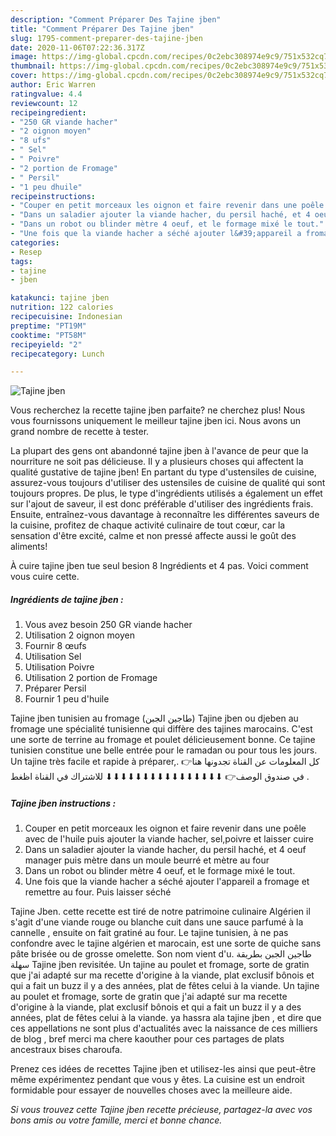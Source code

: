 ```yaml
---
description: "Comment Préparer Des Tajine jben"
title: "Comment Préparer Des Tajine jben"
slug: 1795-comment-preparer-des-tajine-jben
date: 2020-11-06T07:22:36.317Z
image: https://img-global.cpcdn.com/recipes/0c2ebc308974e9c9/751x532cq70/tajine-jben-photo-principale-de-la-recette.jpg
thumbnail: https://img-global.cpcdn.com/recipes/0c2ebc308974e9c9/751x532cq70/tajine-jben-photo-principale-de-la-recette.jpg
cover: https://img-global.cpcdn.com/recipes/0c2ebc308974e9c9/751x532cq70/tajine-jben-photo-principale-de-la-recette.jpg
author: Eric Warren
ratingvalue: 4.4
reviewcount: 12
recipeingredient:
- "250 GR viande hacher"
- "2 oignon moyen"
- "8 ufs"
- " Sel"
- " Poivre"
- "2 portion de Fromage"
- " Persil"
- "1 peu dhuile"
recipeinstructions:
- "Couper en petit morceaux les oignon et faire revenir dans une poêle avec de l&#39;huile puis ajouter la viande hacher, sel,poivre et laisser cuire"
- "Dans un saladier ajouter la viande hacher, du persil haché, et 4 oeuf manager puis mètre dans un moule beurré et mètre au four"
- "Dans un robot ou blinder mètre 4 oeuf, et le formage mixé le tout."
- "Une fois que la viande hacher a séché ajouter l&#39;appareil a fromage et remettre au four. Puis laisser séché"
categories:
- Resep
tags:
- tajine
- jben

katakunci: tajine jben 
nutrition: 122 calories
recipecuisine: Indonesian
preptime: "PT19M"
cooktime: "PT58M"
recipeyield: "2"
recipecategory: Lunch

---
```



![Tajine jben](https://img-global.cpcdn.com/recipes/0c2ebc308974e9c9/751x532cq70/tajine-jben-photo-principale-de-la-recette.jpg)

Vous recherchez la recette tajine jben parfaite? ne cherchez plus! Nous vous fournissons uniquement le meilleur tajine jben ici. Nous avons un grand nombre de recette à tester.

La plupart des gens ont abandonné tajine jben à l'avance de peur que la nourriture ne soit pas délicieuse. Il y a plusieurs choses qui affectent la qualité gustative de tajine jben! En partant du type d'ustensiles de cuisine, assurez-vous toujours d'utiliser des ustensiles de cuisine de qualité qui sont toujours propres. De plus, le type d'ingrédients utilisés a également un effet sur l'ajout de saveur, il est donc préférable d'utiliser des ingrédients frais. Ensuite, entraînez-vous davantage à reconnaître les différentes saveurs de la cuisine, profitez de chaque activité culinaire de tout cœur, car la sensation d'être excité, calme et non pressé affecte aussi le goût des aliments!

<!--inarticleads1-->

À cuire tajine jben tue seul besion 8 Ingrédients et 4 pas. Voici comment vous cuire cette.

##### Ingrédients de tajine jben :

1. Vous avez besoin 250 GR viande hacher
1. Utilisation 2 oignon moyen
1. Fournir 8 œufs
1. Utilisation  Sel
1. Utilisation  Poivre
1. Utilisation 2 portion de Fromage
1. Préparer  Persil
1. Fournir 1 peu d&#39;huile


Tajine jben tunisien au fromage (طاجين الجبن) Tajine jben ou djeben au fromage une spécialité tunisienne qui diffère des tajines marocains. C&#39;est une sorte de terrine au fromage et poulet délicieusement bonne. Ce tajine tunisien constitue une belle entrée pour le ramadan ou pour tous les jours. Un tajine très facile et rapide à préparer,. 👉كل المعلومات عن القناة تجدونها هنا في صندوق الوصف👉 ⬇⬇⬇⬇⬇⬇⬇⬇⬇⬇⬇⬇⬇⬇⬇⬇ للاشتراك في القناة اظغط . 

<!--inarticleads2-->

##### Tajine jben instructions :

1. Couper en petit morceaux les oignon et faire revenir dans une poêle avec de l&#39;huile puis ajouter la viande hacher, sel,poivre et laisser cuire
1. Dans un saladier ajouter la viande hacher, du persil haché, et 4 oeuf manager puis mètre dans un moule beurré et mètre au four
1. Dans un robot ou blinder mètre 4 oeuf, et le formage mixé le tout.
1. Une fois que la viande hacher a séché ajouter l&#39;appareil a fromage et remettre au four. Puis laisser séché


Tajine Jben. cette recette est tiré de notre patrimoine culinaire Algérien il s&#39;agit d&#39;une viande rouge ou blanche cuit dans une sauce parfumé à la cannelle , ensuite on fait gratiné au four. Le tajine tunisien, à ne pas confondre avec le tajine algérien et marocain, est une sorte de quiche sans pâte brisée ou de grosse omelette. Son nom vient d&#39;u. طاجين الجبن بطريقة سهلة Tajine jben revisitée. Un tajine au poulet et fromage, sorte de gratin que j&#39;ai adapté sur ma recette d&#39;origine à la viande, plat exclusif bônois et qui a fait un buzz il y a des années, plat de fêtes celui à la viande. Un tajine au poulet et fromage, sorte de gratin que j&#39;ai adapté sur ma recette d&#39;origine à la viande, plat exclusif bônois et qui a fait un buzz il y a des années, plat de fêtes celui à la viande. ya hassra ala tajine jben , et dire que ces appellations ne sont plus d&#39;actualités avec la naissance de ces milliers de blog , bref merci ma chere kaouther pour ces partages de plats ancestraux bises charoufa. 

<!--inarticleads1-->

<p>
Prenez ces idées de recettes Tajine jben et utilisez-les ainsi que peut-être même expérimentez pendant que vous y êtes. La cuisine est un endroit formidable pour essayer de nouvelles choses avec la meilleure aide.
</p>

<p>
<i>Si vous trouvez cette Tajine jben recette précieuse, partagez-la avec vos bons amis ou votre famille, merci et bonne chance.</i>
</p>
